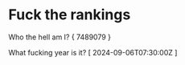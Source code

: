 # Fuck the rankings

Who the hell am I?
{ 7489079 }

What fucking year is it?
[ 2024-09-06T07:30:00Z ]
